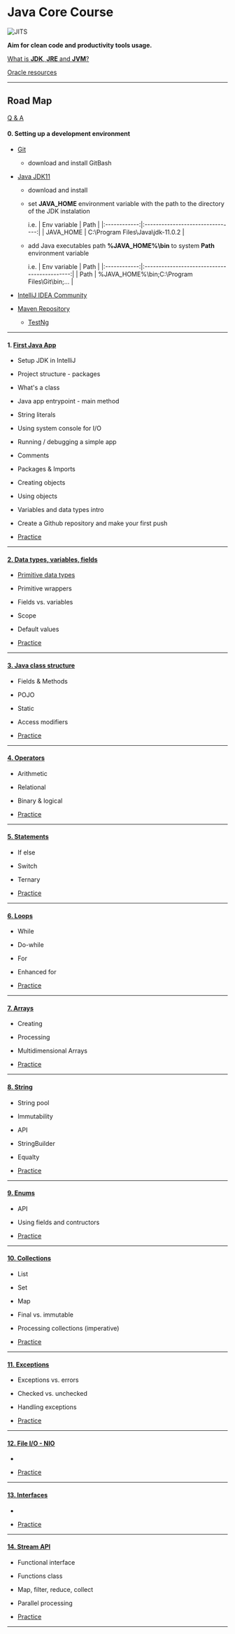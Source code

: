 # Java Core Course

![JITS](./resources/jits_driver.png "JITS")

**Aim for clean code and productivity tools usage.**

[What is **JDK**, **JRE** and **JVM**?](./resources/jdk_jre_jvm.md)

[Oracle resources](https://www.java.com/en/)


***

## Road Map

[Q & A](./src/qna)

#### 0. Setting up a development environment

  - [Git](https://git-scm.com/downloads)    
  
     - download and install GitBash

  - [Java JDK11](https://www.oracle.com/java/technologies/javase-jdk11-downloads.html)
  
     - download and install 
     
     - set **JAVA_HOME** environment variable with the path to the directory of the JDK instalation
     
       i.e.
       | Env variable | Path                             |
       |:------------:|:--------------------------------:|
       | JAVA_HOME    | C:\Program Files\Java\jdk-11.0.2 |  
     
     - add Java executables path **%JAVA_HOME%\bin** to system **Path** environment variable
     
       i.e.
       | Env variable | Path                                         |
       |:------------:|:--------------------------------------------:|
       | Path         | %JAVA_HOME%\bin;C:\Program Files\Git\bin;... |          
     
  
  - [IntelliJ IDEA Community](https://www.jetbrains.com/idea/download/#section=windows)
  
  - [Maven Repository](https://mvnrepository.com/artifact/org.testng/testng)
  
     - [TestNg](https://mvnrepository.com/artifact/org.testng/testng)
  
***
  
#### 1. [First Java App](./src/course1)
 
   - Setup JDK in IntelliJ
   
   - Project structure - packages
   
   - What's a class     
   
   - Java app entrypoint - main method
   
   - String literals

   - Using system console for I/O  
   
   - Running / debugging a simple app
   
   - Comments
   
   - Packages & Imports
   
   - Creating objects
   
   - Using objects  
   
   - Variables and data types intro
   
   - Create a Github repository and make your first push
   
   - [Practice](./resources/practice/course1)      
   
***
   
#### [2. Data types, variables, fields](./src/course2)
      
   - [Primitive data types](./resources/primitiveDataTypes.md)
   
   - Primitive wrappers
   
   - Fields vs. variables
   
   - Scope
   
   - Default values
   
   - [Practice](./resources/practice/course2)
   
***
   
#### [3. Java class structure](./src/course3)
   
   - Fields & Methods
   
   - POJO
   
   - Static
   
   - Access modifiers      
   
   - [Practice](./resources/practice/course3)
   
***   
   
#### [4. Operators](./src/course4)
   
   - Arithmetic
   
   - Relational
   
   - Binary & logical
   
   - [Practice](./resources/practice/course4)

***

#### [5. Statements](./src/course5)

   - If else
   
   - Switch
   
   - Ternary
   
   - [Practice](./resources/practice/course5)

****

#### [6. Loops](./src/course6)

   - While
   
   - Do-while
   
   - For
   
   - Enhanced for

   - [Practice](./resources/practice/course6)

****

#### [7. Arrays](./src/course7)

   - Creating
   
   - Processing
   
   - Multidimensional Arrays

   - [Practice](./resources/practice/course7)

****


#### [8. String](./src/course8)

   - String pool
   
   - Immutability

   - API
   
   - StringBuilder        
   
   - Equalty

   - [Practice](./resources/practice/course8)

****

#### [9. Enums](./src/course10)

   - API
   
   - Using fields and contructors
   
   - [Practice](./resources/practice/course10)
      
****

#### [10. Collections](./src/course9)

   - List
   
   - Set
   
   - Map
   
   - Final vs. immutable
   
   - Processing collections (imperative)
   
   - [Practice](./resources/practice/course9)
      
****

#### [11. Exceptions](./src/course11)

   - Exceptions vs. errors

   - Checked vs. unchecked
   
   - Handling exceptions
   
   - [Practice](./resources/practice/course11)
      
****

#### [12. File I/O - NIO](./src/course12)

   - 
   
   - [Practice](./resources/practice/course12)
      
****

#### [13. Interfaces](./src/course13)

   - 
   
   
   - [Practice](./resources/practice/course13)
      
****

#### [14. Stream API](./src/course14)

   - Functional interface
   
   - Functions class

   - Map, filter, reduce, collect
   
   - Parallel processing
   
   - [Practice](./resources/practice/course14)
      
****

